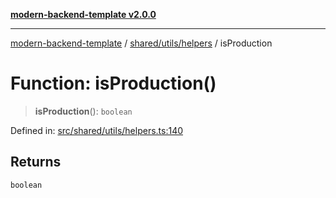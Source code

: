 [**modern-backend-template v2.0.0**](../../../../README.md)

***

[modern-backend-template](../../../../modules.md) / [shared/utils/helpers](../README.md) / isProduction

# Function: isProduction()

> **isProduction**(): `boolean`

Defined in: [src/shared/utils/helpers.ts:140](https://github.com/maemreyo/saas-4cus-nodejs/blob/1a77de11cd6eaefe66c31c7f5de281673fc25ce5/src/shared/utils/helpers.ts#L140)

## Returns

`boolean`
